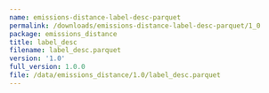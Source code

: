 ```yaml
---
name: emissions-distance-label-desc-parquet
permalink: /downloads/emissions-distance-label-desc-parquet/1_0
package: emissions_distance
title: label_desc
filename: label_desc.parquet
version: '1.0'
full_version: 1.0.0
file: /data/emissions_distance/1.0/label_desc.parquet
---
```

